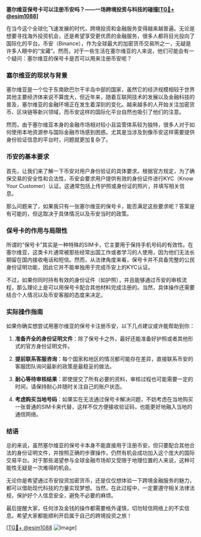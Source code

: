 **塞尔维亚保号卡可以注册币安吗？——一场跨境投资与科技的碰撞[[TG💪+ @esim1088](https://t.me/s/esim1088)]**

在当今这个全球化飞速发展的时代，跨境投资和金融服务变得越来越普遍。无论是想要寻找海外投资机会，还是希望享受更优质的金融服务，很多人都将目光投向了国际化的平台。币安（Binance），作为全球最大的加密货币交易所之一，无疑是许多人眼中的“宝藏”。然而，对于一些生活在塞尔维亚的人来说，他们可能会有一个疑问：塞尔维亚的保号卡是否可以用来注册币安呢？

### 塞尔维亚的现状与背景

塞尔维亚是一个位于东南欧巴尔干半岛中部的国家，虽然它的经济规模相较于世界其他主要经济体来说不算庞大，但近年来，随着互联网技术的发展以及金融科技的普及，塞尔维亚的金融环境正在发生着深刻的变化。越来越多的人开始关注加密货币、区块链等新兴领域，而币安这样的国际化平台自然也吸引了他们的注意。

然而，由于塞尔维亚本身的金融市场相对较小且监管体系较为独特，很多人对于如何使用本地资源参与国际金融市场感到困惑。尤其是当涉及到像币安这样需要提供身份验证信息的平台时，问题就更加复杂了。

### 币安的基本要求

首先，让我们来了解一下币安对用户身份验证的具体要求。根据官方规定，为了确保交易的安全性和合法性，币安会要求用户提供有效的身份证件进行KYC（Know Your Customer）认证。这通常包括上传护照或身份证的照片，并填写相关信息。

那么问题来了，如果我只有一张塞尔维亚的保号卡，能否满足这些要求呢？答案是有可能的，但这取决于具体情况以及币安当时的政策。

### 保号卡的作用与局限性

所谓的“保号卡”其实是一种特殊的SIM卡，它主要用于保持手机号码的有效性。在塞尔维亚，这类卡片通常被那些经常出国工作或者学习的人使用，因为他们无法长期留在国内接收电话和短信。然而，从法律角度来看，保号卡并不具备完整的公民身份证明功能，因此它并不能单独用于完成币安上的KYC认证。

不过，如果你同时持有有效的身份证件（如护照），并且能够通过币安的审核流程，那么理论上是可以用保号卡配合其他材料完成注册的。当然，具体操作还需要结合个人情况以及币安客服的态度来决定。

### 实际操作指南

如果你确实想尝试用塞尔维亚的保号卡注册币安，以下几点建议或许能帮助到你：

1. **准备齐全的身份证明文件**：除了保号卡之外，最好还能准备好护照或者其他形式的官方身份证明文件。
   
2. **提前联系客服咨询**：每个国家和地区的情况都可能存在差异，直接联系币安的客服团队询问最新的政策是最稳妥的做法。

3. **耐心等待审核结果**：即使提交了所有必要的资料，审核过程也可能需要一定的时间，请保持耐心并随时关注自己的账户状态。

4. **考虑购买当地号码**：如果实在无法通过保号卡解决问题，不妨考虑在当地购买一张普通的SIM卡来代替，这样不仅方便接收验证码，也能更好地融入当地的通信网络。

### 结语

总的来说，虽然塞尔维亚的保号卡本身不能直接用于注册币安，但只要配合其他合法的身份证明文件，并按照正确的步骤操作，仍然有机会成功加入这个庞大的国际交易平台。对于那些渴望参与全球金融市场却又受限于地理位置的人来说，这种可能性无疑是一次难得的机会。

无论你是希望通过币安投资加密货币，还是仅仅想体验一下跨境金融服务的魅力，都可以借助现代科技的力量实现梦想。当然，在此过程中，一定要遵守相关法律法规，保护好个人信息安全，避免不必要的麻烦。

最后提醒大家，任何涉及金钱的操作都需要格外谨慎，切勿轻信网络上的不实信息。希望大家都能顺利开启属于自己的跨境投资之旅！

[[TG💪+ @esim1088](https://t.me/s/esim1088) ![Image](https://i.postimg.cc/4NQfJmqS/Snipaste-2025-05-13-00-14-12.png)]